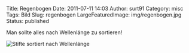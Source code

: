 Title: Regenbogen
Date: 2011-07-11 14:03
Author: surt91
Category: misc
Tags: Bild
Slug: regenbogen
LargeFeaturedImage: img/regenbogen.jpg
Status: published

Man sollte alles nach Wellenlänge zu sortieren!

![Stifte sortiert nach Wellenlänge]({filename}/img/regenbogen.jpg)
